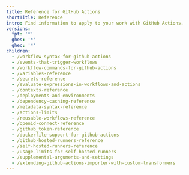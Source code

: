 ```yaml
---
title: Reference for GitHub Actions
shortTitle: Reference
intro: Find information to apply to your work with GitHub Actions.
versions:
  fpt: '*'
  ghes: '*'
  ghec: '*'
children:
  - /workflow-syntax-for-github-actions
  - /events-that-trigger-workflows
  - /workflow-commands-for-github-actions
  - /variables-reference
  - /secrets-reference
  - /evaluate-expressions-in-workflows-and-actions
  - /contexts-reference
  - /deployments-and-environments
  - /dependency-caching-reference
  - /metadata-syntax-reference
  - /actions-limits
  - /reusable-workflows-reference
  - /openid-connect-reference
  - /github_token-reference
  - /dockerfile-support-for-github-actions
  - /github-hosted-runners-reference
  - /self-hosted-runners-reference
  - /usage-limits-for-self-hosted-runners
  - /supplemental-arguments-and-settings
  - /extending-github-actions-importer-with-custom-transformers
---
```


